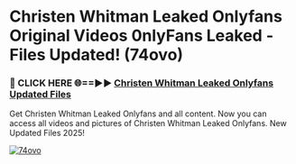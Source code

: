 # Christen Whitman Leaked Onlyfans Original Videos 0nlyFans Leaked - Files Updated! (74ovo)

<h3>🔴 CLICK HERE 🌐==►► <a href="https://tinyurl.com/4seja8ks" rel="nofollow">Christen Whitman Leaked Onlyfans Updated Files</a></h3>

Get Christen Whitman Leaked Onlyfans and all content. Now you can access all videos and pictures of Christen Whitman Leaked Onlyfans. New Updated Files 2025!

[![74ovo](https://i.imgur.com/EWjZXRe.gif)](https://tinyurl.com/4seja8ks)
